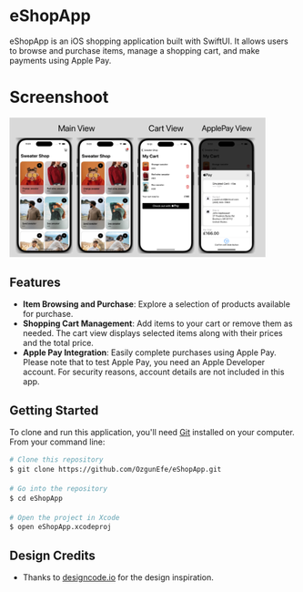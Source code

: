
# eShopApp

eShopApp is an iOS shopping application built with SwiftUI. It allows users to browse and purchase items, manage a shopping cart, and make payments using Apple Pay.

# Screenshoot
<img src="Screenshot.jpg" alt="App Screenshot" width="450"/>


## Features

- **Item Browsing and Purchase**: Explore a selection of products available for purchase.
- **Shopping Cart Management**: Add items to your cart or remove them as needed. The cart view displays selected items along with their prices and the total price.
- **Apple Pay Integration**: Easily complete purchases using Apple Pay. Please note that to test Apple Pay, you need an Apple Developer account. For security reasons, account details are not included in this app.

## Getting Started

To clone and run this application, you'll need [Git](https://git-scm.com) installed on your computer. From your command line:

```bash
# Clone this repository
$ git clone https://github.com/OzgunEfe/eShopApp.git

# Go into the repository
$ cd eShopApp

# Open the project in Xcode
$ open eShopApp.xcodeproj
```

## Design Credits

- Thanks to [designcode.io](https://designcode.io) for the design inspiration.

